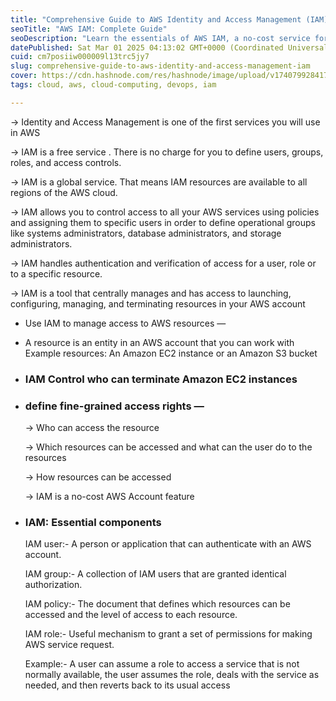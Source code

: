 ```yaml
---
title: "Comprehensive Guide to AWS Identity and Access Management (IAM)"
seoTitle: "AWS IAM: Complete Guide"
seoDescription: "Learn the essentials of AWS IAM, a no-cost service for managing user access to AWS resources globally. Control who accesses and manages your services"
datePublished: Sat Mar 01 2025 04:13:02 GMT+0000 (Coordinated Universal Time)
cuid: cm7posiiw000009l13trc5jy7
slug: comprehensive-guide-to-aws-identity-and-access-management-iam
cover: https://cdn.hashnode.com/res/hashnode/image/upload/v1740799284173/4f616391-e9db-4b79-86ad-84a783e07563.png
tags: cloud, aws, cloud-computing, devops, iam

---
```


→ Identity and Access Management is one of the first services you will use in AWS

→ IAM is a free service . There is no charge for you to define users, groups, roles, and access controls.

→ IAM is a global service. That means IAM resources are available to all regions of the AWS cloud.

→ IAM allows you to control access to all your AWS services using policies and assigning them to specific users in order to define operational groups like systems administrators, database administrators, and storage administrators.

→ IAM handles authentication and verification of access for a user, role or to a specific resource.

→ IAM is a tool that centrally manages and has access to launching, configuring, managing, and terminating resources in your AWS account

* Use IAM to manage access to AWS resources —
    
* A resource is an entity in an AWS account that you can work with Example resources: An Amazon EC2 instance or an Amazon S3 bucket
    
* ### IAM Control who can terminate Amazon EC2 instances
    
* ### define fine-grained access rights —
    
    → Who can access the resource
    
    → Which resources can be accessed and what can the user do to the resources
    
    → How resources can be accessed
    
    → IAM is a no-cost AWS Account feature
    

* ### IAM: Essential components
    
    IAM user:- A person or application that can authenticate with an AWS account.
    
    IAM group:- A collection of IAM users that are granted identical authorization.
    
    IAM policy:- The document that defines which resources can be accessed and the level of access to each resource.
    
    IAM role:- Useful mechanism to grant a set of permissions for making AWS service request.
    
    Example:- A user can assume a role to access a service that is not normally available, the user assumes the role, deals with the service as needed, and then reverts back to its usual access
